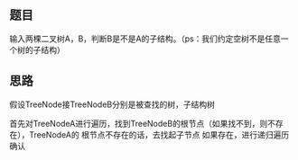 ## 题目
输入两棵二叉树A，B，判断B是不是A的子结构。（ps：我们约定空树不是任意一个树的子结构）
## 思路
假设TreeNode接TreeNodeB分别是被查找的树，子结构树

首先对TreeNodeA进行遍历，找到TreeNodeB的根节点（如果找不到，则不存在），TreeNodeA的
根节点不存在的话，去找起子节点
如果存在，进行递归遍历确认